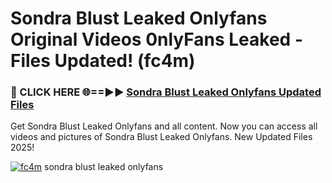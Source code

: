 # Sondra Blust Leaked Onlyfans Original Videos 0nlyFans Leaked - Files Updated! (fc4m)

<h3>🔴 CLICK HERE 🌐==►► <a href="https://tinyurl.com/2wckxsce" rel="nofollow">Sondra Blust Leaked Onlyfans Updated Files</a></h3>

Get Sondra Blust Leaked Onlyfans and all content. Now you can access all videos and pictures of Sondra Blust Leaked Onlyfans. New Updated Files 2025!

[![fc4m](https://i.imgur.com/AFduVYN.gif)](https://tinyurl.com/2wckxsce)
sondra blust leaked onlyfans